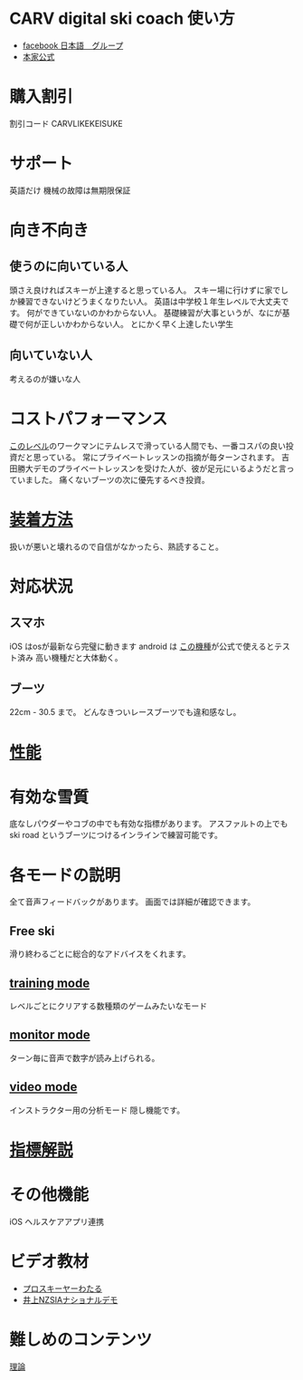 # CARV digital ski coach 使い方
- [facebook 日本語　グループ](https://www.facebook.com/groups/3614432661980637)
- [本家公式](https://getcarv.com/?rfsn=6298461.1001dbb&utm_source=affiliate&utm_medium=refersion&utm_campaign=referral)

# 購入割引
割引コード CARVLIKEKEISUKE
# サポート
英語だけ
機械の故障は無期限保証

# 向き不向き
## 使うのに向いている人
頭さえ良ければスキーが上達すると思っている人。
スキー場に行けずに家でしか練習できないけどうまくなりたい人。
英語は中学校１年生レベルで大丈夫です。
何ができていないのかわからない人。
基礎練習が大事というが、なにが基礎で何が正しいかわからない人。
とにかく早く上達したい学生

## 向いていない人
考えるのが嫌いな人

# コストパフォーマンス
[このレベル](https://youtu.be/zJ_gnt-_Z_w)のワークマンにテムレスで滑っている人間でも、一番コスパの良い投資だと思っている。
常にプライベートレッスンの指摘が毎ターンされます。
吉田勝大デモのプライベートレッスンを受けた人が、彼が足元にいるようだと言っていました。
痛くないブーツの次に優先するべき投資。

# [装着方法](how_to_install)
扱いが悪いと壊れるので自信がなかったら、熟読すること。

# 対応状況
## スマホ
iOS はosが最新なら完璧に動きます
android は [この機種](https://help.getcarv.com/en/articles/4621973-android-compatibility-testing)が公式で使えるとテスト済み
高い機種だと大体動く。

## ブーツ
22cm - 30.5 まで。
どんなきついレースブーツでも違和感なし。

# [性能](spec)
# 有効な雪質
底なしパウダーやコブの中でも有効な指標があります。
アスファルトの上でも　ski road というブーツにつけるインラインで練習可能です。

# 各モードの説明
全て音声フィードバックがあります。
画面では詳細が確認できます。

## Free ski
滑り終わるごとに総合的なアドバイスをくれます。

## [training mode](training_mode)
レベルごとにクリアする数種類のゲームみたいなモード

## [monitor mode](monitor_mode)
ターン毎に音声で数字が読み上げられる。

## [video mode](video_mode)
インストラクター用の分析モード
隠し機能です。

# [指標解説](metrics_description)

# その他機能
iOS ヘルスケアアプリ連携

# ビデオ教材
- [プロスキーヤーわたる](https://youtu.be/-QfiVrhZFtM)
- [井上NZSIAナショナルデモ](https://www.youtube.com/watch?v=VQEFH8Q-CN8&list=PLO7NcdLgqnkL1071hhEiTu2Q0Y0sMDHgq&t=0s)

# 難しめのコンテンツ
[理論](theory)
